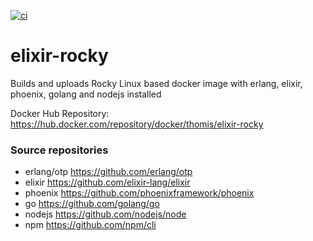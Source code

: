 [![ci](https://github.com/thomis/elixir-centos/actions/workflows/ci.yml/badge.svg)](https://github.com/thomis/elixir-centos/actions/workflows/ci.yml)

# elixir-rocky
Builds and uploads Rocky Linux based docker image with erlang, elixir, phoenix, golang and nodejs installed

Docker Hub Repository: https://hub.docker.com/repository/docker/thomis/elixir-rocky

### Source repositories
- erlang/otp https://github.com/erlang/otp
- elixir https://github.com/elixir-lang/elixir
- phoenix https://github.com/phoenixframework/phoenix
- go https://github.com/golang/go
- nodejs https://github.com/nodejs/node
- npm https://github.com/npm/cli
